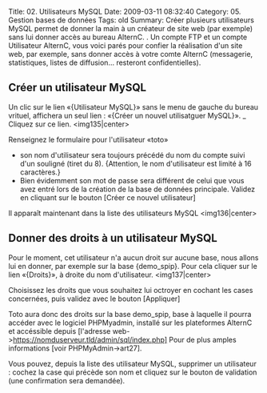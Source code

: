 Title: 02. Utilisateurs MySQL 
Date: 2009-03-11 08:32:40
Category: 05. Gestion bases de données
Tags: old
Summary: Créer plusieurs utilisateurs MySQL permet de donner la main à un créateur de site web (par exemple) sans lui donner accès au bureau AlternC. . Un compte FTP et un compte Utilisateur AlternC, vous voici parés pour confier la réalisation d'un site web, par exemple, sans donner accès à votre comte AlternC (messagerie, statistiques, listes de diffusion... resteront confidentielles). 

## Créer un utilisateur MySQL

Un clic sur le lien «{Utilisateur MySQL}» sans le menu de gauche du bureau vrituel, affichera un seul lien : «{Créer un nouvel utilisatguer MySQL}».
_ Cliquez sur ce lien.
<img135|center>

Renseignez le formulaire pour l'utilisateur «toto»

  -  son nom d'utilisateur sera toujours précédé du nom du compte suivi d'un souligné (tiret du 8). {Attention, le nom d'utilisateur est limité à 16 caractères.}
  -  Bien évidemment son mot de passe sera différent de celui que vous avez entré lors de la création de la base de données principale.
Validez en cliquant sur le bouton [Créer ce nouvel utilisateur]

Il apparaît maintenant dans la liste des utilisateurs MySQL
<img136|center>

## Donner des droits à un utilisateur MySQL

Pour le moment, cet utilisateur n'a aucun droit sur aucune base, nous allons lui en donner, par exemple sur la base {demo_spip}. Pour cela cliquer sur le lien «{Droits}», à droite du nom d'utilisateur.
<img137|center>

Choisissez les droits que vous souhaitez lui octroyer en cochant les cases concernées, puis validez avec le bouton [Appliquer]

Toto aura donc des droits sur la base demo_spip, base à laquelle il pourra accéder avec le logiciel PHPMyadmin, installé sur les plateformes AlternC et accéssible depuis [l'adresse web->https://nomduserveur.tld/admin/sql/index.php]
Pour de plus amples informations [voir PHPMyAdmin->art27].

Vous pouvez, depuis la liste des utilisateur MySQL, supprimer un utilisateur : cochez la case qui précède son nom et cliquez sur le bouton de validation (une confirmation sera demandée).

